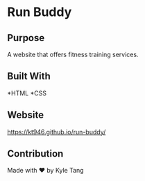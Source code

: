 # Run Buddy

## Purpose

A website that offers fitness training services.

## Built With 
*HTML
*CSS

## Website
https://kt946.github.io/run-buddy/

## Contribution
Made with ❤️ by Kyle Tang
